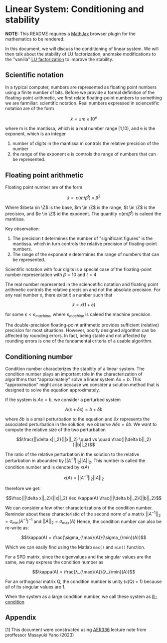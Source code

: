 # Linear System: Conditioning and stability

**NOTE:** This README requires a [MathJax](https://chrome.google.com/webstore/detail/mathjax-plugin-for-github/ioemnmodlmafdkllaclgeombjnmnbima/related) browser plugin for the mathematics to be rendered.

In this document, we will discuss the conditioning of linear system. We will then talk about the stability of LU factorization, andmake modifications to the "vanilla" [LU factorization](https://github.com/khangaerospace/aertoolbox/blob/main/matrix/factorization.md) to improve the stability.

## Scientific notation

In a typical computer, numbers are represented as floating point numbers using a finite number of bits. Before we provide a formal definition of the floating-point arithmetic, we first relate floating-point numbers to something we are farmiliar: scientific notation. Real numbers expressed in sciencetific notation are of the form

$$\widetilde{x} =\pm m\times10^e$$

where m is the mantissa, which is a real number range [1,10), and e is the exponent, which is an integer

1. number of digits in the mantissa m controls the relative precision of the number
2. the range of the exponent e is controls the range of numbers that can be represented.

## Floating point arithmetic

Floating point number are of the form 

$$\widetilde{x} = \pm (m/\beta^t)\times \beta^2$$

Where $\beta \in \Z$ is the base, $m \in \Z$ is the range, $t \in \Z$ is the precision,  and $e \in \Z$ id the exponent. The quantity $\pm(m/\beta^t)$ is caleed the mantissa.

Key observation:

1. The precision t determines the number of "significant figures" is the mantissa. which in turn controls the relative precision of floating-point numbers.
2. The range of the exponent $e$ determines the range of numbers that can be represented.

Scientific notation with four digits is a special case of the floating-point number representation with $\beta = 10$ and $t = 4$ 

The real number represented in the sciencetific notation and floating point arithmetic controls the relative precision and not the absolute precision. For any real number x, there exitst $\tilde{x}$ a number such that

$$\tilde{x} = x(1+ є)$$

for some $є<є_{machine}$, where $є_{machine}$ is caleed the machine precision.

The double-precision floating-point arithmetic provides sufficient (relative) precision for most
situations. However, poorly designed algorithm can be affected by rounding errors. In fact, being
stable and not affected by rounding errors is one of the fundamental criteria of a usable algorithm.

## Conditioning number

Condition number characterizes the stability of a linear system. The condition number plays an important role in the characterization of algorithms that “approximately” solve a linear system $Ax = b$.  This “approximation” might arise because we consider a solution method that is designed to solve the equation approximately.

If the system is $Ax = b$, we consider a perturbed system

$$A(x+\delta x) = b+\delta b$$

where $\delta b$ is a small perturbation to the equation and $\delta x$ represents the associated perturbation in the solution; we observe $A\delta x = \delta b$. We want to compute the relative size of the two perturbation

$$\frac{||\delta x||_2}{||x||_2} \quad vs \quad \frac{||\delta b||_2}{||b||_2}$$

The ratio of the relative perturbation in the solution to the relative perturbation in abounded by $||A^{-1}||_2||A||_2$.  This number is called the condition number and is denoted by $\kappa(A)$

$$\kappa(A) = ||A^{-1}||_2||A||_2$$

therefore we get:

$$\frac{||\delta x||_2}{||x||_2} \leq \kappa(A) \frac{||\delta b||_2}{||b||_2}$$

We can consider a few other characterizations of the condition number. Reminder about these characteristic of the second norm of a matrix $||A^{-1}||_2 = \sigma_{\min}(A^{-1})^{-1}$ and $||A||_2 = \sigma_{\max}(A)$ Hence, the condition number can also be re-write as:

$$\kappa(A) = \frac{\sigma_{\max}(A)}{\sigma_{\min}(A)}$$

Which we can easily find using the Matlab ```max()``` and ```min()``` function.

For a SPD matrix, since the eigenvalues and the singular values are the same, we may express the condition number as

$$\kappa(A) = \frac{λ_{\max}(A)}{λ_{\min}(A)}$$

For an orthogonal matrix Q, the condition number is unity (κ(Q) = 1) because all of its singular values are 1.

When the system as a large condition number, we call these system as [Ill- condition](https://github.com/khangaerospace/aertoolbox/blob/main/matrix/Illcondition.md)

## Appendix

[1] This document were constructed using [AER336](https://engineering.calendar.utoronto.ca/course/aer336h1) lecture note from proffessor Masayuki Yano (2023)